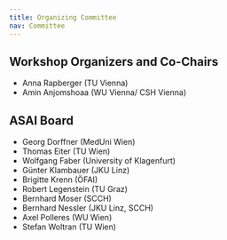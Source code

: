```yaml
---
title: Organizing Committee
nav: Committee
---
```


## Workshop Organizers and Co-Chairs
* Anna Rapberger (TU Vienna)
* Amin Anjomshoaa (WU Vienna/ CSH Vienna)

## ASAI Board
- Georg Dorffner (MedUni Wien)
- Thomas Eiter (TU Wien)
- Wolfgang Faber (University of Klagenfurt)
- Günter Klambauer (JKU Linz)
- Brigitte Krenn (ÖFAI)
- Robert Legenstein (TU Graz)
- Bernhard Moser (SCCH)
- Bernhard Nessler (JKU Linz, SCCH)
- Axel Polleres (WU Wien)
- Stefan Woltran (TU Wien)